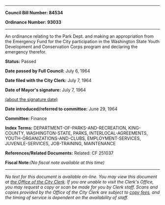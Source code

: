 

********

**Council Bill Number: 84534**
   
**Ordinance Number: 93033**
********

 An ordinance relating to the Park Dept. and making an appropriation from the Emergency Fund for the City participation in the Washington State Youth Development and Conservation Corps program and declaring the emergency therefor.

**Status:** Passed
   
**Date passed by Full Council:** July 6, 1964
   
**Date filed with the City Clerk:** July 7, 1964
   
**Date of Mayor's signature:** July 7, 1964
   
[(about the signature date)](/~public/approvaldate.htm)
   
   
   
**Date introduced/referred to committee:** June 29, 1964
   
**Committee:** Finance
   
   
**Index Terms:** DEPARTMENT-OF-PARKS-AND-RECREATION, KING-COUNTY, WASHINGTON-STATE, PARKS, INTERLOCAL-AGREEMENTS, YOUTH-ORGANIZATIONS-AND-CLUBS, EMPLOYMENT-SERVICES, JUVENILE-SERVICES, JOB-TRAINING, MAINTENANCE

**References/Related Documents:** Related: CF 251037

**Fiscal Note:**_(No fiscal note available at this time)_
********

_No text for this document is available on-line. You may view this document at [the Office of the City Clerk](http://www.seattle.gov/leg/clerk/contactUs.htm). If you are unable to visit the Clerk's Office, you may request a copy or scan be made for you by Clerk staff. Scans and copies provided by the Office of the City Clerk are subject to [copy fees](http://clerk.seattle.gov/~public/clerkfees.htm), and the timing of service is dependent on the availability of staff._

